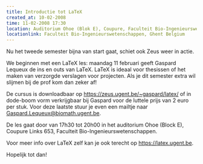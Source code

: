 ```yaml
---
title: Introductie tot LaTeX
created_at: 10-02-2008
time: 11-02-2008 17:30
location: Auditorium Ohoe (Blok E), Coupure, Faculteit Bio-Ingenieurswetenschappen
locationlink: Faculteit Bio-Ingenieurswetenschappen, Ghent Belgium
---
```


Nu het tweede semester bijna van start gaat, schiet ook Zeus weer in actie.

We beginnen met een LaTeX les: maandag 11 februari geeft Gaspard Lequeux de ins en outs van LaTeX. LaTeX is ideaal voor thesissen of het maken van verzorgde verslagen voor projecten. Als je dit semester extra wil slijmen bij de prof kom dan zeker af!

De cursus is downloadbaar op <https://zeus.ugent.be/~gaspard/latex/> of in dode-boom vorm verkrijgbaar bij Gaspard voor de luttele prijs van 2 euro per stuk. Voor deze laatste stuur je even een mailtje naar Gaspard.Lequeux@biomath.ugent.be.

De les gaat door van 17h30 tot 20h00 in het auditorium Ohoe (Block E), Coupure Links 653, Faculteit Bio-Ingenieurswetenschappen.

Voor meer info over LaTeX zelf kan je ook terecht op <https://latex.ugent.be>.

Hopelijk tot dan!
